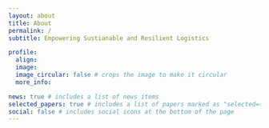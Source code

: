 ```yaml
---
layout: about
title: About
permalink: /
subtitle: Empowering Sustianable and Resilient Logistics

profile:
  align:
  image:
  image_circular: false # crops the image to make it circular
  more_info: 

news: true # includes a list of news items
selected_papers: true # includes a list of papers marked as "selected={true}"
social: false # includes social icons at the bottom of the page
---
```

